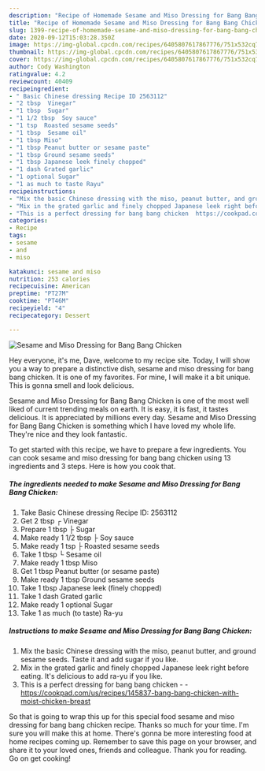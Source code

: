 ```yaml
---
description: "Recipe of Homemade Sesame and Miso Dressing for Bang Bang Chicken"
title: "Recipe of Homemade Sesame and Miso Dressing for Bang Bang Chicken"
slug: 1399-recipe-of-homemade-sesame-and-miso-dressing-for-bang-bang-chicken
date: 2020-09-12T15:03:28.350Z
image: https://img-global.cpcdn.com/recipes/6405807617867776/751x532cq70/sesame-and-miso-dressing-for-bang-bang-chicken-recipe-main-photo.jpg
thumbnail: https://img-global.cpcdn.com/recipes/6405807617867776/751x532cq70/sesame-and-miso-dressing-for-bang-bang-chicken-recipe-main-photo.jpg
cover: https://img-global.cpcdn.com/recipes/6405807617867776/751x532cq70/sesame-and-miso-dressing-for-bang-bang-chicken-recipe-main-photo.jpg
author: Cody Washington
ratingvalue: 4.2
reviewcount: 40409
recipeingredient:
- " Basic Chinese dressing Recipe ID 2563112"
- "2 tbsp  Vinegar"
- "1 tbsp  Sugar"
- "1 1/2 tbsp  Soy sauce"
- "1 tsp  Roasted sesame seeds"
- "1 tbsp  Sesame oil"
- "1 tbsp Miso"
- "1 tbsp Peanut butter or sesame paste"
- "1 tbsp Ground sesame seeds"
- "1 tbsp Japanese leek finely chopped"
- "1 dash Grated garlic"
- "1 optional Sugar"
- "1 as much to taste Rayu"
recipeinstructions:
- "Mix the basic Chinese dressing with the miso, peanut butter, and ground sesame seeds. Taste it and add sugar if you like."
- "Mix in the grated garlic and finely chopped Japanese leek right before eating. It&#39;s delicious to add ra-yu if you like."
- "This is a perfect dressing for bang bang chicken  https://cookpad.com/us/recipes/145837-bang-bang-chicken-with-moist-chicken-breast"
categories:
- Recipe
tags:
- sesame
- and
- miso

katakunci: sesame and miso 
nutrition: 253 calories
recipecuisine: American
preptime: "PT27M"
cooktime: "PT46M"
recipeyield: "4"
recipecategory: Dessert

---
```



![Sesame and Miso Dressing for Bang Bang Chicken](https://img-global.cpcdn.com/recipes/6405807617867776/751x532cq70/sesame-and-miso-dressing-for-bang-bang-chicken-recipe-main-photo.jpg)

Hey everyone, it's me, Dave, welcome to my recipe site. Today, I will show you a way to prepare a distinctive dish, sesame and miso dressing for bang bang chicken. It is one of my favorites. For mine, I will make it a bit unique. This is gonna smell and look delicious.

Sesame and Miso Dressing for Bang Bang Chicken is one of the most well liked of current trending meals on earth. It is easy, it is fast, it tastes delicious. It is appreciated by millions every day. Sesame and Miso Dressing for Bang Bang Chicken is something which I have loved my whole life. They're nice and they look fantastic.




To get started with this recipe, we have to prepare a few ingredients. You can cook sesame and miso dressing for bang bang chicken using 13 ingredients and 3 steps. Here is how you cook that.

<!--inarticleads1-->

##### The ingredients needed to make Sesame and Miso Dressing for Bang Bang Chicken:

1. Take  Basic Chinese dressing Recipe ID: 2563112
1. Get 2 tbsp ┌ Vinegar
1. Prepare 1 tbsp ├ Sugar
1. Make ready 1 1/2 tbsp ├ Soy sauce
1. Make ready 1 tsp ├ Roasted sesame seeds
1. Take 1 tbsp └ Sesame oil
1. Make ready 1 tbsp Miso
1. Get 1 tbsp Peanut butter (or sesame paste)
1. Make ready 1 tbsp Ground sesame seeds
1. Take 1 tbsp Japanese leek (finely chopped)
1. Take 1 dash Grated garlic
1. Make ready 1 optional Sugar
1. Take 1 as much (to taste) Ra-yu




<!--inarticleads2-->

##### Instructions to make Sesame and Miso Dressing for Bang Bang Chicken:

1. Mix the basic Chinese dressing with the miso, peanut butter, and ground sesame seeds. Taste it and add sugar if you like.
1. Mix in the grated garlic and finely chopped Japanese leek right before eating. It&#39;s delicious to add ra-yu if you like.
1. This is a perfect dressing for bang bang chicken -  - https://cookpad.com/us/recipes/145837-bang-bang-chicken-with-moist-chicken-breast




So that is going to wrap this up for this special food sesame and miso dressing for bang bang chicken recipe. Thanks so much for your time. I'm sure you will make this at home. There's gonna be more interesting food at home recipes coming up. Remember to save this page on your browser, and share it to your loved ones, friends and colleague. Thank you for reading. Go on get cooking!
